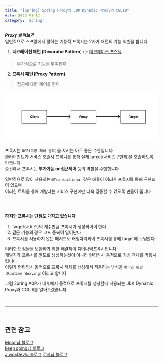 ```yaml
---
title: "[Spring] Spring Proxy의 JDK Dynamic Proxy와 CGLIB"  
date: 2022-08-12  
category: 'Spring'
---
```


***Proxy 살펴보기***  
일반적으로 스프링에서 말하는 기능적 프록시는 2가지 패턴의 기능 역할을 합니다  

1. **데코레이션 패턴 (Decorator Pattern)** 👉 [데코레이션 포스팅](https://renuevo.github.io/design-pattern/decorator-pattern/)  
> 부가적으로 기능을 부여한다  

2. **프록시 패턴 (Proxy Pattern)**  
> 접근에 대한 제어를 한다  


![proxy](./images/proxy.png)  

프록시는 `OCP(개방-폐쇄 원칙)`을 지키는 아주 좋은 수단입니다  
클라이언트가 서비스 호출시 프록시를 통해 실제 target(서비스구현체)을 호출하도록 만듭니다  
중간에서 프록시는 **부가기능 or 접근제어** 등의 역할을 수행합니다  

일반적으로 많이 사용하는 `@Transactional` 같은 애들이 이러한 프록시를 통해 구현되어 있으며  
이러한 트릭을 통해 개발자는 서비스 구현에만 더욱 집중할 수 있도록 만들어 줍니다  

<br/>
<br/>

**하지만 프록시는 <span class='red_font'>단점</span>도 가지고 있습니다**  

1. target(서비스)의 개수만큼 프록시가 생성되어야 한다  
2. 같은 기능의 경우 코드 중복이 일어난다  
3. 프록시를 사용하지 않는 메서드도 래핑처리되어 프록시를 통해 target에 도달한다  

이러한 단점들을 보완하기 위한 해결책이 다이나믹프록시입니다  
개발자가 프록시를 별도로 생성하는것이 아니라 런타임시 동적으로 가상 객체를 적용시킵니다  
이렇게 런타임시 동적으로 프록시 객체를 생성해서 적용하는 방식을 `런타임 위빙(Runtime Weaving)`이라고 합니다  


그럼 Spring AOP가 내부에서 동적으로 프록시를 생성할때 사용되는 JDK Dynamic Proxy와 CGLIB를 알아보겠습니다  

<br/>

---




<br/>

## 관련 참고

[Moon님 블로그](https://gmoon92.github.io/spring/aop/2019/04/20/jdk-dynamic-proxy-and-cglib.html)  
[keep going님 블로그](https://velog.io/@hanblueblue/Spring-Proxy-1-Java-Dynamic-Proxy-vs.-CGLIB)  
[JiwonDev님 블로그](https://jiwondev.tistory.com/151)
[로키님 블로그](https://yejun-the-developer.tistory.com/6)  